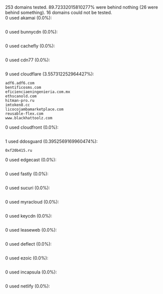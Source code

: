 253 domains tested. 89.72332015810277% were behind nothing (26 were behind something). 16 domains could not be tested.<br>
0 used akamai (0.0%):
```

```

0 used bunnycdn (0.0%):
```

```

0 used cachefly (0.0%):
```

```

0 used cdn77 (0.0%):
```

```

9 used cloudflare (3.557312252964427%):
```
adf6.adf6.com
bentificosms.com
eficienciaeningenieria.com.mx
ethscanold.com
hitman-pro.ru
imtoken8.cc
licocojambamarketplace.com
reusable-flex.com
www.blackhattoolz.com
```

0 used cloudfront (0.0%):
```

```

1 used ddosguard (0.3952569169960474%):
```
0xf20b415.ru
```

0 used edgecast (0.0%):
```

```

0 used fastly (0.0%):
```

```

0 used sucuri (0.0%):
```

```

0 used myracloud (0.0%):
```

```

0 used keycdn (0.0%):
```

```

0 used leaseweb (0.0%):
```

```

0 used deflect (0.0%):
```

```

0 used ezoic (0.0%):
```

```

0 used incapsula (0.0%):
```

```

0 used netlify (0.0%):
```

```
